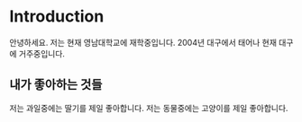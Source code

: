 # Introduction
안녕하세요. 
저는 현재 영남대학교에 재학중입니다.
2004년 대구에서 태어나 현재 대구에 거주중입니다.
## 내가 좋아하는 것들
저는 과일중에는 딸기를 제일 좋아합니다.
저는 동물중에는 고양이를 제일 좋아합니다.

